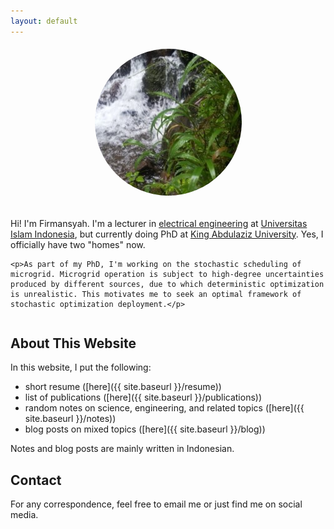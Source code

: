 ```yaml
---
layout: default
---
```


<style>
img {
  border-radius: 50%;
  display: block;
  margin-left: auto;
  margin-right: auto;
}
</style>

<div class="row">
  <div class="column left">
    <img src="images/view.jpg" alt="" style="padding-left: 5px; padding-bottom: 5px; padding-top: 5px; padding-right: 5px">
    &nbsp;
  </div>
  <div class="column right">
    <p>Hi! I'm Firmansyah. I'm a lecturer in <a href="https://ee.uii.ac.id/" target="_blank">electrical engineering</a> at <a href="https://www.uii.ac.id/" target="_blank">Universitas Islam Indonesia</a>, but currently doing PhD at <a href="https://www.kau.edu.sa/home_ENGLISH.aspx" target="_blank">King Abdulaziz University</a>. Yes, I officially have two "homes" now.</p>

    <p>As part of my PhD, I'm working on the stochastic scheduling of microgrid. Microgrid operation is subject to high-degree uncertainties produced by different sources, due to which deterministic optimization is unrealistic. This motivates me to seek an optimal framework of stochastic optimization deployment.</p>
  </div>
</div>

## About This Website

In this website, I put the following:
- short resume ([here]({{ site.baseurl }}/resume))
- list of publications ([here]({{ site.baseurl }}/publications))
- random notes on science, engineering, and related topics ([here]({{ site.baseurl }}/notes))
- blog posts on mixed topics ([here]({{ site.baseurl }}/blog))

Notes and blog posts are mainly written in Indonesian.

## Contact

For any correspondence, feel free to email me or just find me on social media.